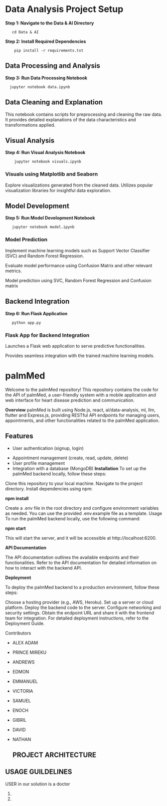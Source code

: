 # Data Analysis Project Setup
**Step 1: Navigate to the Data & AI Directory**

       cd Data & AI

**Step 2: Install Required Dependencies**

        pip install -r requirements.txt

## **Data Processing and Analysis**
**Step 3: Run Data Processing Notebook**

      jupyter notebook data.ipynb

## **Data Cleaning and Explanation**
This notebook contains scripts for preprocessing and cleaning the raw data.
It provides detailed explanations of the data characteristics and transformations applied.


## **Visual Analysis**
**Step 4: Run Visual Analysis Notebook**

        jupyter notebook visuals.ipynb

### **Visuals using Matplotlib and Seaborn**

Explore visualizations generated from the cleaned data.
Utilizes popular visualization libraries for insightful data exploration.

## **Model Development**
**Step 5: Run Model Development Notebook**

       jupyter notebook model.ipynb

### **Model Prediction**
Implement machine learning models such as Support Vector Classifier (SVC) and Random Forest Regression.

Evaluate model performance using Confusion Matrix and other relevant metrics.

Model prediction using SVC, Random Forest Regression and Confusion matrix

## **Backend Integration**
**Step 6: Run Flask Application**

       python app.py
							
### **Flask App for Backend Integration**
Launches a Flask web application to serve predictive functionalities.

Provides seamless integration with the trained machine learning models.


# palmMed

Welcome to the palmMed repository! This repository contains the code for the API of palmMed, a user-friendly system
with a mobile application and web interface for heart disease prediction and
communication.

**Overview**
palmMed is built using Node.js, react, ai/data-analysis, ml, llm, flutter and Express.js, providing RESTful API endpoints for managing users, appointments, and other functionalities related to the palmMed application.

## Features

- User authentication (signup, login)

* Appointment management (create, read, update, delete)
* User profile management
* Integration with a database (MongoDB)
  **Installation**
  To set up the palmMed backend locally, follow these steps:

Clone this repository to your local machine.
Navigate to the project directory.
Install dependencies using npm:

**npm install**

Create a .env file in the root directory and configure environment variables as needed. You can use the provided .env.example file as a template.
Usage
To run the palmMed backend locally, use the following command:

**npm start**

This will start the server, and it will be accessible at http://localhost:6200.

**API Documentation**

The API documentation outlines the available endpoints and their functionalities. Refer to the API documentation for detailed information on how to interact with the backend API.

**Deployment**

To deploy the palmMed backend to a production environment, follow these steps:

Choose a hosting provider (e.g., AWS, Heroku).
Set up a server or cloud platform.
Deploy the backend code to the server.
Configure networking and security settings.
Obtain the endpoint URL and share it with the frontend team for integration.
For detailed deployment instructions, refer to the Deployment Guide.

Contributors

- ALEX ADAM
- PRINCE MIREKU
- ANDREWS
- EDMON
- EMMANUEL
- VICTORIA
- SAMUEL
- ENOCH
- GIBRIL
- DAVID
- NATHAN

  ## **PROJECT ARCHITECTURE**
  


## **USAGE GUILDELINES**
USER in our solution is a doctor

1. 

1. 
